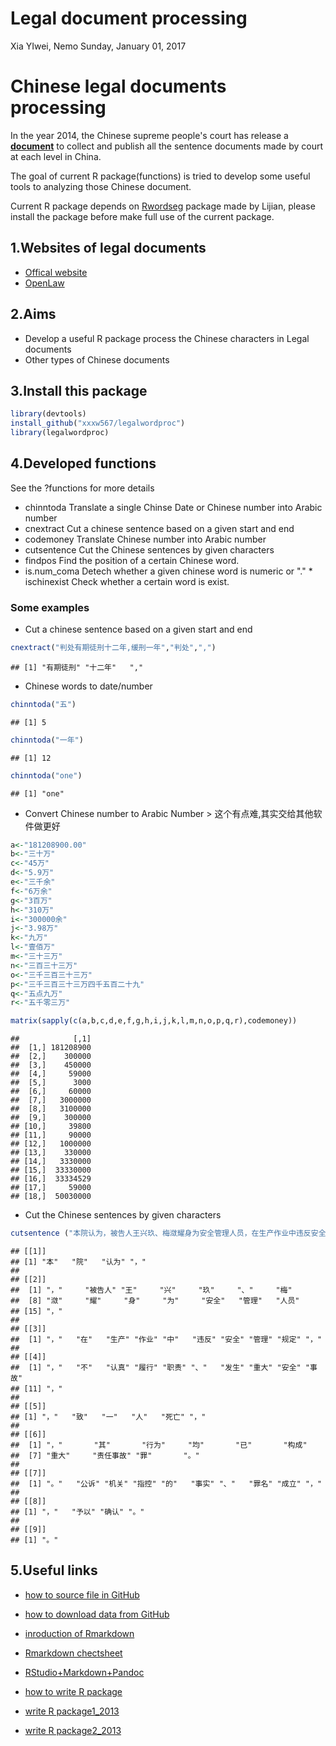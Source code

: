 Legal document processing
================
Xia YIwei, Nemo
Sunday, January 01, 2017

Chinese legal documents processing
==================================

In the year 2014, the Chinese supreme people's court has release a **[document](http://www.chinacourt.org/article/detail/2013/11/id/1152212.shtml)** to collect and publish all the sentence documents made by court at each level in China.

The goal of current R package(functions) is tried to develop some useful tools to analyzing those Chinese document.

Current R package depends on [Rwordseg](https://github.com/lijian13/Rwordseg) package made by Lijian, please install the package before make full use of the current package.

1.Websites of legal documents
-----------------------------

-   [Offical website](http://wenshu.court.gov.cn/)
-   [OpenLaw](http://openlaw.cn/)

2.Aims
------

-   Develop a useful R package process the Chinese characters in Legal documents
-   Other types of Chinese documents

3.Install this package
----------------------

``` r
library(devtools)
install_github("xxxw567/legalwordproc")
library(legalwordproc)
```

4.Developed functions
---------------------

See the ?functions for more details

-   chinntoda
    Translate a single Chinse Date or Chinese number into Arabic number
-   cnextract
    Cut a chinese sentence based on a given start and end
-   codemoney
    Translate Chinese number into Arabic number
-   cutsentence
    Cut the Chinese sentences by given characters
-   findpos
    Find the position of a certain Chinese word.
-   is.num\_coma
    Detech whether a given chinese word is numeric or "." \* ischinexist
    Check whether a certain word is exist.

### Some examples

-   Cut a chinese sentence based on a given start and end

``` r
cnextract("判处有期徒刑十二年,缓刑一年","判处",",")
```

    ## [1] "有期徒刑" "十二年"   ","

-   Chinese words to date/number

``` r
chinntoda("五")
```

    ## [1] 5

``` r
chinntoda("一年")
```

    ## [1] 12

``` r
chinntoda("one")
```

    ## [1] "one"

-   Convert Chinese number to Arabic Number
    &gt; 这个有点难,其实交给其他软件做更好

``` r
a<-"181208900.00"
b<-"三十万"
c<-"45万"
d<-"5.9万"
e<-"三千余"
f<-"6万余"
g<-"3百万"
h<-"310万"
i<-"300000余"
j<-"3.98万"
k<-"九万"
l<-"壹佰万"
m<-"三十三万"
n<-"三百三十三万"
o<-"三千三百三十三万"
p<-"三千三百三十三万四千五百二十九"
q<-"五点九万"
r<-"五千零三万"

matrix(sapply(c(a,b,c,d,e,f,g,h,i,j,k,l,m,n,o,p,q,r),codemoney))
```

    ##            [,1]
    ##  [1,] 181208900
    ##  [2,]    300000
    ##  [3,]    450000
    ##  [4,]     59000
    ##  [5,]      3000
    ##  [6,]     60000
    ##  [7,]   3000000
    ##  [8,]   3100000
    ##  [9,]    300000
    ## [10,]     39800
    ## [11,]     90000
    ## [12,]   1000000
    ## [13,]    330000
    ## [14,]   3330000
    ## [15,]  33330000
    ## [16,]  33334529
    ## [17,]     59000
    ## [18,]  50030000

-   Cut the Chinese sentences by given characters

``` r
cutsentence ("本院认为，被告人王兴玖、梅潋耀身为安全管理人员，在生产作业中违反安全管理规定，不认真履行职责、发生重大安全事故，致一人死亡，其行为均已构成重大责任事故罪。公诉机关指控的事实、罪名成立，予以确认。",c("，","。"))
```

    ## [[1]]
    ## [1] "本"   "院"   "认为" "，"  
    ## 
    ## [[2]]
    ##  [1] "，"     "被告人" "王"     "兴"     "玖"     "、"     "梅"    
    ##  [8] "潋"     "耀"     "身"     "为"     "安全"   "管理"   "人员"  
    ## [15] "，"    
    ## 
    ## [[3]]
    ##  [1] "，"   "在"   "生产" "作业" "中"   "违反" "安全" "管理" "规定" "，"  
    ## 
    ## [[4]]
    ##  [1] "，"   "不"   "认真" "履行" "职责" "、"   "发生" "重大" "安全" "事故"
    ## [11] "，"  
    ## 
    ## [[5]]
    ## [1] "，"   "致"   "一"   "人"   "死亡" "，"  
    ## 
    ## [[6]]
    ##  [1] "，"       "其"       "行为"     "均"       "已"       "构成"    
    ##  [7] "重大"     "责任事故" "罪"       "。"      
    ## 
    ## [[7]]
    ##  [1] "。"   "公诉" "机关" "指控" "的"   "事实" "、"   "罪名" "成立" "，"  
    ## 
    ## [[8]]
    ## [1] "，"   "予以" "确认" "。"  
    ## 
    ## [[9]]
    ## [1] "。"

5.Useful links
--------------

-   [how to source file in GitHub](https://tonybreyal.wordpress.com/2011/11/24/source_https-sourcing-an-r-script-from-github/)
-   [how to download data from GitHub](https://github.com/opetchey/RREEBES/wiki/Reading-data-and-code-from-an-online-github-repository)
-   [inroduction of Rmarkdown](http://rmarkdown.rstudio.com/?version=0.98.1103&mode=desktop)
-   [Rmarkdown chectsheet](http://www.rstudio.com/wp-content/uploads/2016/03/rmarkdown-cheatsheet-2.0.pdf)
-   [RStudio+Markdown+Pandoc](http://www.jianshu.com/p/a97b4a9f6d5b)

-   [how to write R package](http://cos.name/2011/05/write-r-packages-like-a-ninja/)
-   [write R package1\_2013](http://blog.fens.me/r-package-faster/)
-   [write R package2\_2013](http://blog.fens.me/r-build-package/)
